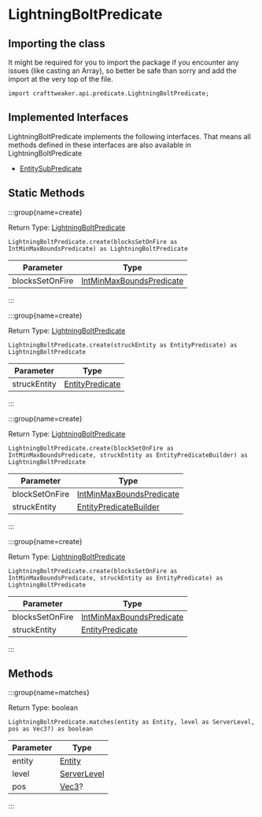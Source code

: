 # LightningBoltPredicate

## Importing the class

It might be required for you to import the package if you encounter any issues (like casting an Array), so better be safe than sorry and add the import at the very top of the file.
```zenscript
import crafttweaker.api.predicate.LightningBoltPredicate;
```


## Implemented Interfaces
LightningBoltPredicate implements the following interfaces. That means all methods defined in these interfaces are also available in LightningBoltPredicate

- [EntitySubPredicate](/vanilla/api/predicate/EntitySubPredicate)

## Static Methods

:::group{name=create}

Return Type: [LightningBoltPredicate](/vanilla/api/predicate/LightningBoltPredicate)

```zenscript
LightningBoltPredicate.create(blocksSetOnFire as IntMinMaxBoundsPredicate) as LightningBoltPredicate
```

|    Parameter    |                                    Type                                     |
|-----------------|-----------------------------------------------------------------------------|
| blocksSetOnFire | [IntMinMaxBoundsPredicate](/vanilla/api/predicate/IntMinMaxBoundsPredicate) |


:::

:::group{name=create}

Return Type: [LightningBoltPredicate](/vanilla/api/predicate/LightningBoltPredicate)

```zenscript
LightningBoltPredicate.create(struckEntity as EntityPredicate) as LightningBoltPredicate
```

|  Parameter   |                           Type                            |
|--------------|-----------------------------------------------------------|
| struckEntity | [EntityPredicate](/vanilla/api/predicate/EntityPredicate) |


:::

:::group{name=create}

Return Type: [LightningBoltPredicate](/vanilla/api/predicate/LightningBoltPredicate)

```zenscript
LightningBoltPredicate.create(blockSetOnFire as IntMinMaxBoundsPredicate, struckEntity as EntityPredicateBuilder) as LightningBoltPredicate
```

|   Parameter    |                                      Type                                       |
|----------------|---------------------------------------------------------------------------------|
| blockSetOnFire | [IntMinMaxBoundsPredicate](/vanilla/api/predicate/IntMinMaxBoundsPredicate)     |
| struckEntity   | [EntityPredicateBuilder](/vanilla/api/predicate/builder/EntityPredicateBuilder) |


:::

:::group{name=create}

Return Type: [LightningBoltPredicate](/vanilla/api/predicate/LightningBoltPredicate)

```zenscript
LightningBoltPredicate.create(blocksSetOnFire as IntMinMaxBoundsPredicate, struckEntity as EntityPredicate) as LightningBoltPredicate
```

|    Parameter    |                                    Type                                     |
|-----------------|-----------------------------------------------------------------------------|
| blocksSetOnFire | [IntMinMaxBoundsPredicate](/vanilla/api/predicate/IntMinMaxBoundsPredicate) |
| struckEntity    | [EntityPredicate](/vanilla/api/predicate/EntityPredicate)                   |


:::

## Methods

:::group{name=matches}

Return Type: boolean

```zenscript
LightningBoltPredicate.matches(entity as Entity, level as ServerLevel, pos as Vec3?) as boolean
```

| Parameter |                     Type                      |
|-----------|-----------------------------------------------|
| entity    | [Entity](/vanilla/api/entity/Entity)          |
| level     | [ServerLevel](/vanilla/api/world/ServerLevel) |
| pos       | [Vec3](/vanilla/api/util/math/Vec3)?          |


:::


